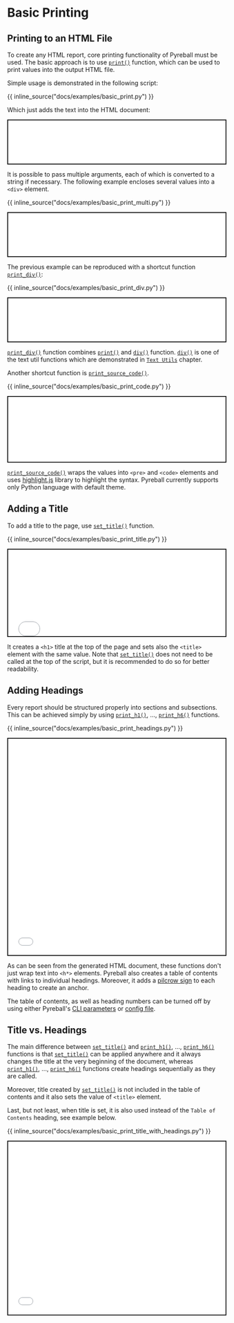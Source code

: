 # Basic Printing

## Printing to an HTML File

To create any HTML report, core printing functionality of Pyreball must be used.
The basic approach is to use [`print()`](/api/pyreball_html/#pyreball.html.print) function, which can be used to print
values into the output HTML file.

Simple usage is demonstrated in the following script:

{{ inline_source("docs/examples/basic_print.py") }}

Which just adds the text into the HTML document:

<iframe style="border:2px solid;" src="/examples/basic_print.html" height="100" width="100%" title="Iframe Example"></iframe>

It is possible to pass multiple arguments, each of which is converted to a string if necessary.
The following example encloses several values into a `<div>` element.

{{ inline_source("docs/examples/basic_print_multi.py") }}

<iframe style="border:2px solid;" src="/examples/basic_print_multi.html" height="100" width="100%" title="Iframe Example"></iframe>

The previous example can be reproduced with a shortcut
function [`print_div()`](/api/pyreball_html/#pyreball.html.print_div):

{{ inline_source("docs/examples/basic_print_div.py") }}

<iframe style="border:2px solid;" src="/examples/basic_print_div.html" height="100" width="100%" title="Iframe Example"></iframe>

[`print_div()`](/api/pyreball_html/#pyreball.html.print_div) function combines
[`print()`](/api/pyreball_html/#pyreball.html.print) and [`div()`](/api/pyreball_text/#pyreball.text.div) function.
[`div()`](/api/pyreball_text/#pyreball.text.div) is one of the text util functions which are demonstrated in
[`Text Utils`](/text_utils/) chapter.

Another shortcut function is [`print_source_code()`](/api/pyreball_html/#pyreball.html.print_source_code).

{{ inline_source("docs/examples/basic_print_code.py") }}

<iframe style="border:2px solid;" src="/examples/basic_print_code.html" height="150" width="100%" title="Iframe Example"></iframe>

[`print_source_code()`](/api/pyreball_html/#pyreball.html.print_source_code) wraps the values into `<pre>`
and `<code>` elements and uses [highlight.js](https://highlightjs.org/) library to highlight the syntax.
Pyreball currently supports only Python language with default theme.

## Adding a Title

To add a title to the page, use [`set_title()`](/api/pyreball_html/#pyreball.html.set_title) function.

{{ inline_source("docs/examples/basic_print_title.py") }}

<iframe style="border:2px solid;" src="/examples/basic_print_title.html" height="200" width="100%" title="Iframe Example"></iframe>

It creates a `<h1>` title at the top of the page and sets also the `<title>` element with the same value.
Note that [`set_title()`](/api/pyreball_html/#pyreball.html.set_title) does not need to be called at the top of the
script, but it is recommended to do so for better readability.

## Adding Headings

Every report should be structured properly into sections and subsections.
This can be achieved simply by
using [`print_h1()`](/api/pyreball_html/#pyreball.html.print_h1), ...,
[`print_h6()`](/api/pyreball_html/#pyreball.html.print_h6) functions.

{{ inline_source("docs/examples/basic_print_headings.py") }}

<iframe style="border:2px solid;" src="/examples/basic_print_headings.html" height="500" width="100%" title="Iframe Example"></iframe>

As can be seen from the generated HTML document, these functions don't just wrap text into `<h*>` elements.
Pyreball also creates a table of contents with links to individual headings.
Moreover, it adds a [pilcrow sign](https://en.wikipedia.org/wiki/Pilcrow) to each heading to create an anchor.

The table of contents, as well as heading numbers can be turned off by using either
Pyreball's [CLI parameters](/cli_parameters/) or [config file](/config_file/).

## Title vs. Headings

The main difference between [`set_title()`](/api/pyreball_html/#pyreball.html.set_title)
and [`print_h1()`](/api/pyreball_html/#pyreball.html.print_h1), ...,
[`print_h6()`](/api/pyreball_html/#pyreball.html.print_h6) functions is
that [`set_title()`](/api/pyreball_html/#pyreball.html.set_title) can be applied anywhere and it always changes the
title at the very beginning of the document, whereas [`print_h1()`](/api/pyreball_html/#pyreball.html.print_h1), ...,
[`print_h6()`](/api/pyreball_html/#pyreball.html.print_h6) functions create headings sequentially as they are called.

Moreover, title created by [`set_title()`](/api/pyreball_html/#pyreball.html.set_title) is not included in the table
of contents and it also sets the value of `<title>` element.

Last, but not least, when title is set, it is also used instead of the `Table of Contents` heading, see example below.

{{ inline_source("docs/examples/basic_print_title_with_headings.py") }}

<iframe style="border:2px solid;" src="/examples/basic_print_title_with_headings.html" height="400" width="100%" title="Iframe Example"></iframe>